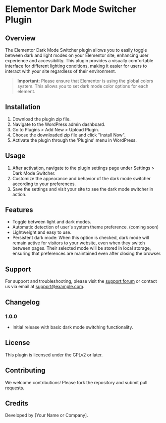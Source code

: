 # Elementor Dark Mode Switcher Plugin

## Overview
The Elementor Dark Mode Switcher plugin allows you to easily toggle between dark and light modes on your Elementor site, enhancing user experience and accessibility. This plugin provides a visually comfortable interface for different lighting conditions, making it easier for users to interact with your site regardless of their environment.

> **Important:**
> Please ensure that Elementor is using the global colors system. This allows you to set dark mode color options for each element.

## Installation
1. Download the plugin zip file.
2. Navigate to the WordPress admin dashboard.
3. Go to Plugins > Add New > Upload Plugin.
4. Choose the downloaded zip file and click "Install Now".
5. Activate the plugin through the 'Plugins' menu in WordPress.

## Usage
1. After activation, navigate to the plugin settings page under Settings > Dark Mode Switcher.
2. Customize the appearance and behavior of the dark mode switcher according to your preferences.
3. Save the settings and visit your site to see the dark mode switcher in action.

## Features
- Toggle between light and dark modes.
- Automatic detection of user's system theme preference. (coming soon)
- Lightweight and easy to use.
- Persistent dark mode: When this option is checked, dark mode will remain active for visitors to your website, even when they switch between pages. Their selected mode will be stored in local storage, ensuring that preferences are maintained even after closing the browser.

## Support
For support and troubleshooting, please visit the [support forum](https://wordpress.org/support/plugin/dark-mode-switcher) or contact us via email at support@example.com.

## Changelog
### 1.0.0
- Initial release with basic dark mode switching functionality.

## License
This plugin is licensed under the GPLv2 or later.

## Contributing
We welcome contributions! Please fork the repository and submit pull requests.

## Credits
Developed by [Your Name or Company].
